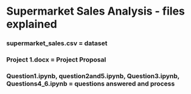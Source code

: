 # Supermarket Sales Analysis - files explained
### supermarket_sales.csv = dataset
### Project 1.docx = Project Proposal
### Question1.ipynb, question2and5.ipynb, Question3.ipynb, Questions4_6.ipynb = questions answered and process
